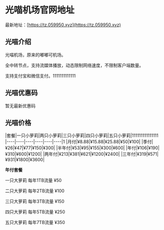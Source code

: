 # 光喵机场官网地址

最新地址：[https://tz.059950.xyz](https://tz.059950.xyz)

## 光喵介绍

光喵机场，原来的嘟嘟可机场。

全中转节点，支持流媒体播放，动态限制网络速度，不限制客户端数量。

支持支付宝和微信支付。1111111111111

## 光喵优惠码

暂无最新优惠码

## 光喵价格

|套餐|一只小萝莉|两只小萝莉|三只小萝莉|四只小萝莉|五只小萝莉|111111111111111
|----|----|----|----|----|----|1
|月付|¥8.88|¥15.88|¥25.88|¥50|¥100|
|季付|¥26|¥47|¥77|¥150|¥300|
|半年付|¥53|¥95|¥155|¥300|¥600|
|年付|¥106|¥190|¥310|¥600|¥1200|
|两年付|¥213|¥381|¥621|¥1200|¥2400|
|三年付|¥319|¥571|¥931|¥1800|¥3600|

**年付套餐**

一只大萝莉 每年1TB流量 ¥50

二只大萝莉 每年2TB流量 ¥100

三只大萝莉 每年3TB流量 ¥150

四只大萝莉 每年5TB流量 ¥250

五只大萝莉 每年7TB流量 ¥350

